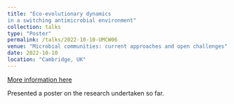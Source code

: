 ```yaml
---
title: "Eco-evolutionary dynamics
in a switching antimicrobial environment"
collection: talks
type: "Poster"
permalink: /talks/2022-10-10-UMCW06
venue: "Microbial communities: current approaches and open challenges"
date: 2022-10-10
location: "Cambridge, UK"
---
```


[More information here](https://www.newton.ac.uk/event/umcw06/)

Presented a poster on the research undertaken so far.
